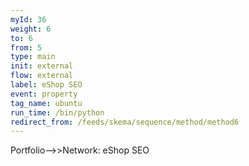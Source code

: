 ```yaml
---
myId: 36
weight: 6
to: 6
from: 5
type: main
init: external
flow: external
label: eShop SEO
event: property
tag_name: ubuntu
run_time: /bin/python
redirect_from: /feeds/skema/sequence/method/method6
---
```

Portfolio-->>Network: eShop SEO
